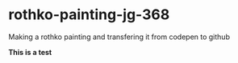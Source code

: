# rothko-painting-jg-368
Making a rothko painting and transfering it from codepen to github


**This is a test**